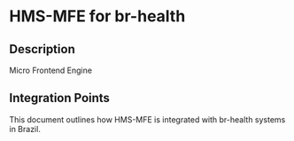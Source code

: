 # HMS-MFE for br-health

## Description

Micro Frontend Engine

## Integration Points

This document outlines how HMS-MFE is integrated with br-health systems in Brazil.
